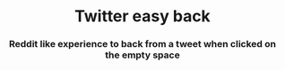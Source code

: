 <div align="center">
    <h1>Twitter easy back</h1>
    <h3>Reddit like experience to back from a tweet when clicked on the empty space</h3>
</div>
